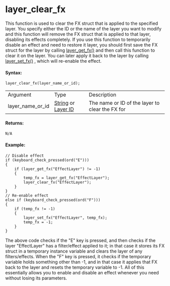 # layer_clear_fx

This function is used to clear the FX struct that is applied to the
specified layer. You specify either the ID or the name of the layer you
want to modify and this function will remove the FX struct that is
applied to that layer, disabling its effects completely. If you use this
function to temporarily disable an effect and need to restore it layer,
you should first save the FX struct for the layer by calling
[layer_get_fx()](layer_get_fx) and then call this function to clear
it on the layer. You can later apply it back to the layer by calling
[layer_set_fx()](layer_set_fx) , which will re-enable the effect.

#### Syntax:

``` gml
layer_clear_fx(layer_name_or_id);
```

|                  |                                                                                                                                                                                                                  |                                                 |
|------------------|------------------------------------------------------------------------------------------------------------------------------------------------------------------------------------------------------------------|-------------------------------------------------|
| Argument         | Type                                                                                                                                                                                                             | Description                                     |
| layer_name_or_id |  [String](../../../../../../GameMaker_Language/GML_Overview/Data_Types) or [Layer ID](../../../../../../GameMaker_Language/GML_Reference/Asset_Management/Rooms/General_Layer_Functions/layer_get_id)    | The name or ID of the layer to clear the FX for |

#### Returns:

``` gml
N/A
```

#### Example:

``` gml
// Disable effect
if (keyboard_check_pressed(ord("E")))
{
    if (layer_get_fx("EffectLayer") != -1)
    {
        temp_fx = layer_get_fx("EffectLayer");
        layer_clear_fx("EffectLayer");
    }
}
// Re-enable effect
else if (keyboard_check_pressed(ord("F")))
{
    if (temp_fx != -1)
    {
        layer_set_fx("EffectLayer", temp_fx);
        temp_fx = -1;
    }
}
```

The above code checks if the "E" key is pressed, and then checks if the
layer "EffectLayer" has a filter/effect applied to it; in that case it
stores its FX struct in a temporary instance variable and clears the
layer of any filters/effects. When the "F" key is pressed, it checks if
the temporary variable holds something other than -1, and in that case
it applies that FX back to the layer and resets the temporary variable
to -1. All of this essentially allows you to enable and disable an
effect whenever you need without losing its parameters.
